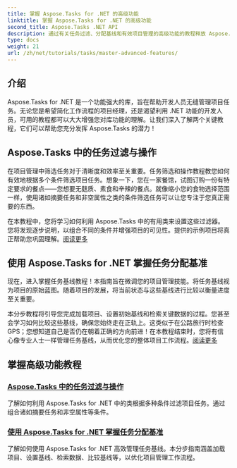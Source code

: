 ```yaml
---
title: 掌握 Aspose.Tasks for .NET 的高级功能
linktitle: 掌握 Aspose.Tasks for .NET 的高级功能
second_title: Aspose.Tasks .NET API
description: 通过有关任务过滤、分配基线和有效项目管理的高级功能的教程释放 Aspose.Tasks for .NET 的潜力。
type: docs
weight: 21
url: /zh/net/tutorials/tasks/master-advanced-features/
---
```

## 介绍

Aspose.Tasks for .NET 是一个功能强大的库，旨在帮助开发人员无缝管理项目任务。无论您是希望简化工作流程的项目经理，还是渴望利用 .NET 功能的开发人员，可用的教程都可以大大增强您对库功能的理解。让我们深入了解两个关键教程，它们可以帮助您充分发挥 Aspose.Tasks 的潜力！

## Aspose.Tasks 中的任务过滤与操作

在项目管理中筛选任务对于清晰度和效率至关重要。任务筛选和操作教程教您如何有效地根据多个条件筛选项目任务。想象一下，您在一家餐馆，试图订购一份有特定要求的餐点——您想要无麸质、素食和辛辣的餐点。就像缩小您的食物选择范围一样，使用诸如摘要任务和非空属性之类的条件筛选任务可以让您专注于您真正需要的东西。

在本教程中，您将学习如何利用 Aspose.Tasks 中的有用类来设置这些过滤器。您将发现逐步说明，以组合不同的条件并增强项目的可见性。提供的示例项目将真正帮助您巩固理解。[阅读更多](./task-filtering-and-operation/)

## 使用 Aspose.Tasks for .NET 掌握任务分配基准

现在，进入掌握任务基线教程！本指南旨在微调您的项目管理技能。将任务基线视为项目的原始蓝图。随着项目的发展，将当前状态与这些基线进行比较以衡量进度至关重要。

本分步教程将引导您完成加载项目、设置初始基线和检索关键数据的过程。您甚至会学习如何比较这些基线，确保您始终走在正轨上。这类似于在公路旅行时检查 GPS；您想知道自己是否仍在朝着正确的方向前进！在本教程结束时，您将有信心像专业人士一样管理任务基线，从而优化您的整体项目工作流程。[阅读更多](./mastering-assignment-baseline/)

## 掌握高级功能教程
### [Aspose.Tasks 中的任务过滤与操作](./task-filtering-and-operation/)
了解如何利用 Aspose.Tasks for .NET 中的类根据多种条件过滤项目任务。通过组合诸如摘要任务和非空属性等条件。
### [使用 Aspose.Tasks for .NET 掌握任务分配基准](./mastering-assignment-baseline/)
了解如何使用 Aspose.Tasks for .NET 高效管理任务基线。本分步指南涵盖加载项目、设置基线、检索数据、比较基线等，以优化项目管理工作流程。